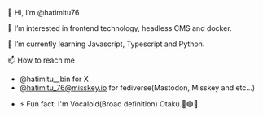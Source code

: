 👋 Hi, I’m @hatimitu76

👀 I’m interested in frontend technology, headless CMS and docker.

🌱 I’m currently learning Javascript, Typescript and Python.

<!-- - 💞️ I’m looking to collaborate on ... -->

📫 How to reach me

- @hatimitu__bin for X
- [@hatimitu_76@misskey.io]() for fediverse(Mastodon, Misskey and etc...)

<!-- - 😄 Pronouns: ... -->

- ⚡ Fun fact: I'm Vocaloid(Broad definition) Otaku.🎤🟢🔴

<!---
hatimitu76/hatimitu76 is a ✨ special ✨ repository because its `README.md` (this file) appears on your GitHub profile.
You can click the Preview link to take a look at your changes.
--->
